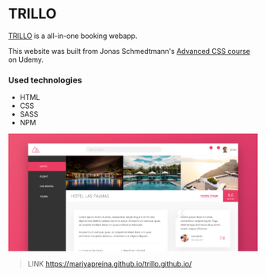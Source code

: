# TRILLO



[TRILLO] is a all-in-one booking webapp.


This website was built from Jonas Schmedtmann's [Advanced CSS course] on Udemy. 


### Used technologies

* HTML 
* CSS
* SASS
* NPM


![Screenshot](/img/screenshot-l.png)











>LINK https://mariyapreina.github.io/trillo.github.io/


[Advanced CSS course]: <https://www.udemy.com/course/advanced-css-and-sass/>
[TRILLO]: <https://mariyapreina.github.io/trillo.github.io/>

